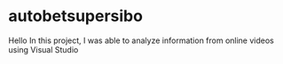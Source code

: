 # autobetsupersibo
Hello In this project, I was able to analyze information from online videos using Visual Studio 
